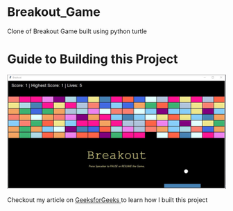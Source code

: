 # Breakout_Game
Clone of Breakout Game built using python turtle

<h1> Guide to Building this Project </h1>
<div>
  <img src="./code_output.jpg" alt="Code Output">
</div>
<p> Checkout my article on <a href="https://www.geeksforgeeks.org/create-breakout-game-using-python/" target="_blank"> GeeksforGeeks </a> to learn how I built this project </p>
